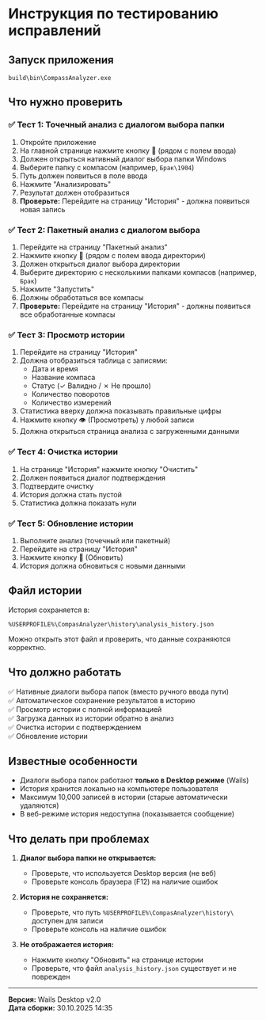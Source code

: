 # Инструкция по тестированию исправлений

## Запуск приложения

```batch
build\bin\CompassAnalyzer.exe
```

## Что нужно проверить

### ✅ Тест 1: Точечный анализ с диалогом выбора папки

1. Откройте приложение
2. На главной странице нажмите кнопку 📁 (рядом с полем ввода)
3. Должен открыться нативный диалог выбора папки Windows
4. Выберите папку с компасом (например, `Брак\1904`)
5. Путь должен появиться в поле ввода
6. Нажмите "Анализировать"
7. Результат должен отобразиться
8. **Проверьте:** Перейдите на страницу "История" - должна появиться новая запись

### ✅ Тест 2: Пакетный анализ с диалогом выбора

1. Перейдите на страницу "Пакетный анализ"
2. Нажмите кнопку 📁 (рядом с полем ввода директории)
3. Должен открыться диалог выбора директории
4. Выберите директорию с несколькими папками компасов (например, `Брак`)
5. Нажмите "Запустить"
6. Должны обработаться все компасы
7. **Проверьте:** Перейдите на страницу "История" - должны появиться все обработанные компасы

### ✅ Тест 3: Просмотр истории

1. Перейдите на страницу "История"
2. Должна отобразиться таблица с записями:
   - Дата и время
   - Название компаса
   - Статус (✓ Валидно / ✗ Не прошло)
   - Количество поворотов
   - Количество измерений
3. Статистика вверху должна показывать правильные цифры
4. Нажмите кнопку 👁 (Просмотреть) у любой записи
5. Должна открыться страница анализа с загруженными данными

### ✅ Тест 4: Очистка истории

1. На странице "История" нажмите кнопку "Очистить"
2. Должен появиться диалог подтверждения
3. Подтвердите очистку
4. История должна стать пустой
5. Статистика должна показать нули

### ✅ Тест 5: Обновление истории

1. Выполните анализ (точечный или пакетный)
2. Перейдите на страницу "История"
3. Нажмите кнопку 🔄 (Обновить)
4. История должна обновиться с новыми данными

## Файл истории

История сохраняется в:
```
%USERPROFILE%\CompasAnalyzer\history\analysis_history.json
```

Можно открыть этот файл и проверить, что данные сохраняются корректно.

## Что должно работать

✅ Нативные диалоги выбора папок (вместо ручного ввода пути)  
✅ Автоматическое сохранение результатов в историю  
✅ Просмотр истории с полной информацией  
✅ Загрузка данных из истории обратно в анализ  
✅ Очистка истории с подтверждением  
✅ Обновление истории  

## Известные особенности

- Диалоги выбора папок работают **только в Desktop режиме** (Wails)
- История хранится локально на компьютере пользователя
- Максимум 10,000 записей в истории (старые автоматически удаляются)
- В веб-режиме история недоступна (показывается сообщение)

## Что делать при проблемах

1. **Диалог выбора папки не открывается:**
   - Проверьте, что используется Desktop версия (не веб)
   - Проверьте консоль браузера (F12) на наличие ошибок

2. **История не сохраняется:**
   - Проверьте, что путь `%USERPROFILE%\CompasAnalyzer\history\` доступен для записи
   - Проверьте консоль на наличие ошибок

3. **Не отображается история:**
   - Нажмите кнопку "Обновить" на странице истории
   - Проверьте, что файл `analysis_history.json` существует и не поврежден

---

**Версия:** Wails Desktop v2.0  
**Дата сборки:** 30.10.2025 14:35

